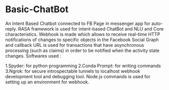# Basic-ChatBot

An Intent Based Chatbot connected to FB Page in messenger app for auto-reply. RASA framework is used for intent-based ChatBot and NLU and Core characteristics.
Webhook is made which allows to receive real-time HTTP notifications of changes to specific objects in the Facebook Social Graph and callback URL is used for transactions that have asynchronous processing (such as claims) in order to be notified when the activity state changes.
Softwares used :

1.Spyder: for python programming
2.Conda Prompt: for writing commands
3.Ngrok: for secure introspectable tunnels to localhost webhook development tool and debugging tool.
Node.js commands is used for setting up an environment for webhook.
